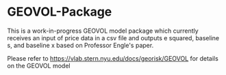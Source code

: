 # GEOVOL-Package

This is a work-in-progress GEOVOL model package which currently receives an input of price data in a csv file and outputs e squared, baseline s, and baseline x based on Professor Engle's paper.

Please refer to https://vlab.stern.nyu.edu/docs/georisk/GEOVOL for details on the GEOVOL model
